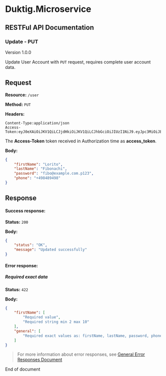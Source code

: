 # Duktig.Microservice
## RESTFul API Documentation

### Update - PUT

Version 1.0.0

Update User Account with `PUT` request, requires complete user account data.

Request
---

**Resource:** `/user`

**Method:** `PUT`

**Headers:**

```
Content-Type:application/json
Access-Token:eyJ0eXAiOiJKV1QiLCJjdHkiOiJKV1QiLCJhbGciOiJIUzI1NiJ9.eyJpc3MiOiJEdWt0aWcuaW8uaXNzIiwiYXVkIjoiRHVrdGlnLmlvLmdlbmVyYWwuYXVkIiwic3ViIjoiRHVrdGlnLmlvLmdlbmVyYWwuc3ViIiwianRpIjoiRHVrdGlnLmlvLmdlbmVyYWwuanRpIiwibmJmIjoxNTYxOTIxNzMwLCJpYXQiOjE1NjE5MjE3MzAsImV4cCI6MTU2MjAwODEzMCwiYWNjb3VudCI6eyJ1c2VySWQiOjEwOSwiZmlyc3ROYW1lIjoiRGF2aWQiLCJsYXN0TmFtZSI6IkF5dmF6eWFuIiwiZW1haWwiOiJ0b2tlcm5lbEBnbWFpbC5jb20iLCJpZFJvbGUiOjF9fQ.rjbkAijCx2i09dfDmpfip7mRRfRWvQo8qtREUCPX2Bg
```

The **Access-Token** token received in Authorization time as **access_token**.

**Body:**

```json
{
    "firstName": "Lorito",
    "lastName": "Fibonachi",
    "password": "fibo@example.com.p123",
    "phone": "+498489498"
}
```

Response
---

#### Success response:

**Status:** `200`

**Body:**

```json
{
    "status": "OK",
    "message": "Updated successfully"
}
```

#### Error response:

##### Required exact data 

**Status:** `422`

**Body:**

```json
{
    "firstName": [
        "Required value",
        "Required string min 2 max 10"
    ],
    "general": [
        "Required exact values as: firstName, lastName, password, phone"
    ]
}
```

> For more information about error responses, see [General Error Responses Document](../3-general-error-responses.md)

End of document
